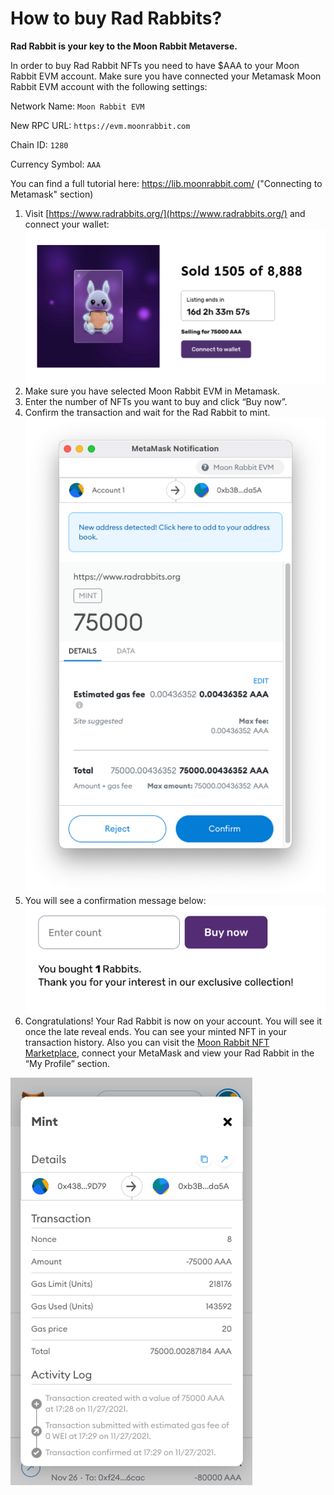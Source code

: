 
# How to buy Rad Rabbits?

**Rad Rabbit is your key to the Moon Rabbit Metaverse.**

In order to buy Rad Rabbit NFTs you need to have $AAA to your Moon Rabbit EVM account. 
Make sure you have connected your Metamask Moon Rabbit EVM account with the following settings:


Network Name: `Moon Rabbit EVM`

New RPC URL: `https://evm.moonrabbit.com`

Chain ID: `1280`

Currency Symbol: `AAA`


You can find a full tutorial here: https://lib.moonrabbit.com/ ("Connecting to Metamask" section)

1. Visit [https://www.radrabbits.org/](https://www.radrabbits.org/) and connect your wallet:
	![alt_text](images/image8.png)
2. Make sure you have selected Moon Rabbit EVM in Metamask.
3. Enter the number of NFTs you want to buy and click “Buy now”.
4. Confirm the transaction and wait for the Rad Rabbit to mint.
	![alt_text](images/image9.png)
5. You will see a confirmation message below:
	![alt_text](images/image10.png)
6. Congratulations! Your Rad Rabbit is now on your account. You will see it once the late reveal ends. You can see your minted NFT in your transaction history. Also you can visit the [Moon Rabbit NFT Marketplace](https://www.nft.moonrabbit.com/), connect your MetaMask and view your Rad Rabbit in the “My Profile” section.

![alt_text](images/image11.png)


